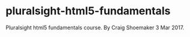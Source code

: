# pluralsight-html5-fundamentals
Pluralsight html5 fundamentals course. By Craig Shoemaker 3 Mar 2017.
